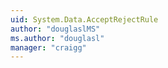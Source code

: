 ```yaml
---
uid: System.Data.AcceptRejectRule
author: "douglaslMS"
ms.author: "douglasl"
manager: "craigg"
---
```

